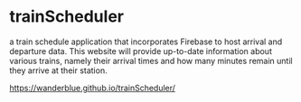# trainScheduler


a train schedule application that incorporates Firebase to host arrival and departure data.  This website will provide up-to-date information about various trains, namely their arrival times and how many minutes remain until they arrive at their station.


https://wanderblue.github.io/trainScheduler/
